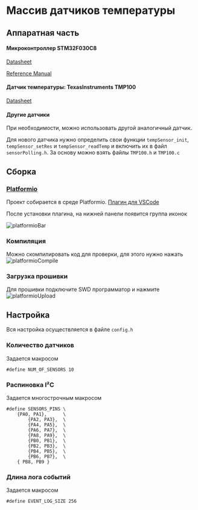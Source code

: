 # Массив датчиков температуры
## Аппаратная часть
#### Микроконтроллер STM32F030C8

[Datasheet](https://www.st.com/resource/en/datasheet/stm32f030f4.pdf)

[Reference Manual](https://www.st.com/resource/en/reference_manual/dm00091010-stm32f030x4x6x8xc-and-stm32f070x6xb-advanced-armbased-32bit-mcus-stmicroelectronics.pdf)

#### Датчик температуры: TexasInstruments TMP100

[Datasheet](https://www.ti.com/lit/ds/symlink/tmp100.pdf?ts=1665523508446&ref_url=https%253A%252F%252Fwww.google.com%252F)

#### Другие датчики
При необходимости, можно использовать другой аналогичный датчик. 

Для нового датчика нужно определить свои функции ```tempSensor_init```, ```tempSensor_setRes``` и ```tempSensor_readTemp``` и включить их в файл ```sensorPolling.h```. За основу можно взять файлы ```TMP100.h``` и ```TMP100.c```

## Сборка
### [Platformio](https://platformio.org)
Проект собирается в среде Platformio. [Плагин для VSCode](https://platformio.org/install/ide?install=vscode)

После установки плагина, на нижней панели появится группа иконок

![platformioBar](https://user-images.githubusercontent.com/19162596/195965329-def5305f-291a-4720-b9ee-bd1b88c483ef.png)

### Компиляция
Можно скомпилировать код для проверки, для этого нужно нажать ![platformioCompile](https://user-images.githubusercontent.com/19162596/195965518-f70c3bd2-a5ef-40b8-bf9a-e608b4bde425.png)

### Загрузка прошивки
Для прошивки подключите SWD программатор и нажмите ![platformioUpload](https://user-images.githubusercontent.com/19162596/195965496-37973f9e-3140-47d8-844f-aaf3b332c32b.png)


## Настройка
Вся настройка осуществляется в файле ```config.h```
### Количество датчиков
Задается макросом
```
#define NUM_OF_SENSORS 10
```
### Распиновка I²C

Задается многострочным макросом
```
#define SENSORS_PINS \
    {PA0, PA1},      \
        {PA2, PA3},  \
        {PA4, PA5},  \
        {PA6, PA7},  \
        {PA8, PA9},  \
        {PB0, PB1},  \
        {PB2, PB3},  \
        {PB4, PB5},  \
        {PB6, PB7},  \
    { PB8, PB9 }
```
### Длина лога событий
Задается макросом
```
#define EVENT_LOG_SIZE 256
```
